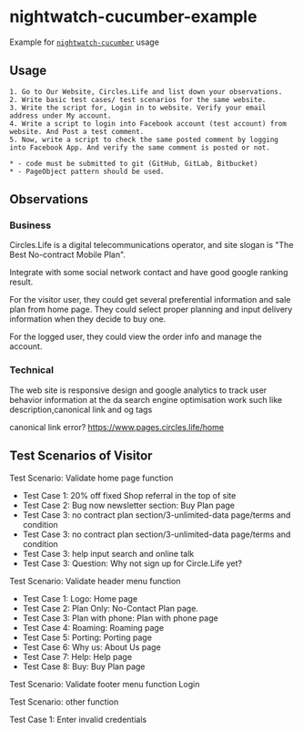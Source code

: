 # nightwatch-cucumber-example
Example for [`nightwatch-cucumber`](https://github.com/mucsi96/nightwatch-cucumber) usage

## Usage

```
1. Go to Our Website, Circles.Life and list down your observations.
2. Write basic test cases/ test scenarios for the same website.
3. Write the script for, Login in to website. Verify your email address under My account.
4. Write a script to login into Facebook account (test account) from website. And Post a test comment.
5. Now, write a script to check the same posted comment by logging into Facebook App. And verify the same comment is posted or not.

* - code must be submitted to git (GitHub, GitLab, Bitbucket)
* - PageObject pattern should be used.
```

## Observations
### Business

Circles.Life is a digital telecommunications operator, and site slogan is "The Best No-contract Mobile Plan".

Integrate with some social network contact and have good google ranking result.

For the visitor user, they could get several preferential information and sale plan from home page.
They could select proper planning and input delivery information when they decide to buy one.

For the logged user, they could view the order info and manage the account.

### Technical

The web site is responsive design and
google analytics to track user behavior information at the da
search engine optimisation work such like description,canonical link and og tags

canonical link error? https://www.pages.circles.life/home


## Test Scenarios of Visitor

Test Scenario: Validate home page function

* Test Case 1: 20% off fixed Shop referral in the top of site
* Test Case 2: Bug now newsletter section: Buy Plan page
* Test Case 3: no contract plan section/3-unlimited-data page/terms and condition
* Test Case 3: no contract plan section/3-unlimited-data page/terms and condition
* Test Case 3: help input search and online talk
* Test Case 3: Question: Why not sign up for Circle.Life yet?


Test Scenario: Validate header menu function

* Test Case 1: Logo: Home page
* Test Case 2: Plan Only: No-Contact Plan page.
* Test Case 3: Plan with phone: Plan with phone page
* Test Case 4: Roaming: Roaming page
* Test Case 5: Porting: Porting page
* Test Case 6: Why us: About Us page
* Test Case 7: Help: Help page
* Test Case 8: Buy: Buy Plan page


Test Scenario: Validate footer menu function
Login


Test Scenario: other function

Test Case 1: Enter invalid credentials
